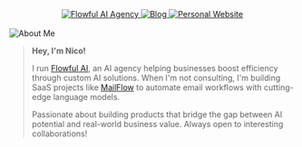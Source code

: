 <!-- README.md (entire file) -->
<div align="center">
  <a href="https://flowful.ai" title="Flowful AI Agency">
    <img src="https://img.shields.io/badge/Flowful_AI_Agency-5C4EE6.svg?style=for-the-badge"
         alt="Flowful AI Agency">
  </a>
  <a href="https://medium.com/@nchourrout" title="Blog">
    <img src="https://img.shields.io/badge/Development_Blog-1d1d1d.svg?style=for-the-badge"
         alt="Blog">
  </a>
  <a href="https://chourrout.com" title="Personal Website">
    <img src="https://img.shields.io/badge/Personal_Website-blue.svg?style=for-the-badge"
         alt="Personal Website">
  </a>
</div>

<br>

<!-- About Me heading that adapts to theme -->
<picture>
  <!-- dark mode -->
  <source media="(prefers-color-scheme: dark)"
          srcset="https://readme-typing-svg.demolab.com?font=IBM+Plex+Mono&weight=500&size=30&duration=6000&pause=1000&color=F7F7F7&width=435&lines=About+Me%3A">
  <!-- light mode -->
  <img alt="About Me"
       src="https://readme-typing-svg.demolab.com?font=IBM+Plex+Mono&weight=500&size=30&duration=6000&pause=1000&color=000000&width=435&lines=About+Me%3A">
</picture>

<br>

<blockquote>
  <p><strong>Hey, I'm Nico!</strong></p>

  <p>I run <a href="https://flowful.ai">Flowful AI</a>, an AI agency helping businesses boost efficiency through custom AI solutions.
     When I'm not consulting, I'm building SaaS projects like
     <a href="https://mailflowai.com">MailFlow</a> to automate email workflows with cutting-edge language models.</p>

  <p>Passionate about building products that bridge the gap between AI potential and real-world business value.
     Always open to interesting collaborations!</p>
</blockquote>

